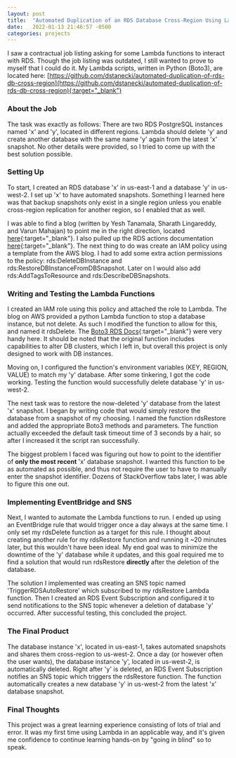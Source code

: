 ```yaml
---
layout: post
title:  "Automated Duplication of an RDS Database Cross-Region Using Lambda, EventBridge, and SNS"
date:   2022-01-13 21:46:57 -0500
categories: projects
---
```

I saw a contractual job listing asking for some Lambda functions to interact with RDS. Though the job listing was outdated, I still wanted to prove to myself that I could do it. My Lambda scripts, written in Python (Boto3), are located here: [https://github.com/dstanecki/automated-duplication-of-rds-db-cross-region](https://github.com/dstanecki/automated-duplication-of-rds-db-cross-region){:target="_blank"}<!--break-->

### **About the Job**

The task was exactly as follows: There are two RDS PostgreSQL instances named 'x' and 'y', located in different regions. Lambda should delete 'y' and create another database with the same name 'y' again from the latest 'x' snapshot. No other details were provided, so I tried to come up with the best solution possible. 

### **Setting Up**

To start, I created an RDS database 'x' in us-east-1 and a database 'y' in us-west-2. I set up 'x' to have automated snapshots. Something I learned here was that backup snapshots only exist in a single region unless you enable cross-region replication for another region, so I enabled that as well. 

I was able to find a blog (written by Yesh Tanamala, Sharath Lingareddy, and Varun Mahajan) to point me in the right direction, located [here](https://aws.amazon.com/blogs/database/schedule-amazon-rds-stop-and-start-using-aws-lambda/){:target="_blank"}. I also pulled up the RDS actions documentation [here](https://docs.aws.amazon.com/service-authorization/latest/reference/list_amazonrds.html){:target="_blank"}. The next thing to do was create an IAM policy using a template from the AWS blog. I had to add some extra action permissions to the policy: rds:DeleteDBInstance and rds:RestoreDBInstanceFromDBSnapshot. Later on I would also add rds:AddTagsToResource and rds:DescribeDBSnapshots. 

### **Writing and Testing the Lambda Functions**

I created an IAM role using this policy and attached the role to Lambda. The blog on AWS provided a python Lambda function to stop a database instance, but not delete. As such I modified the function to allow for this, and named it rdsDelete. The [Boto3 RDS Docs](https://boto3.amazonaws.com/v1/documentation/api/latest/reference/services/rds.html){:target="_blank"} were very handy here. It should be noted that the original function includes capabilities to alter DB clusters, which I left in, but overall this project is only designed to work with DB instances. 

Moving on, I configured the function's environment variables (KEY, REGION, VALUE) to match my 'y' database. After some tinkering, I got the code working. Testing the function would successfully delete database 'y' in us-west-2. 

The next task was to restore the now-deleted 'y' database from the latest 'x' snapshot. I began by writing code that would simply restore the database from a snapshot of my choosing. I named the function rdsRestore and added the appropriate Boto3 methods and parameters. The function actually exceeded the default task timeout time of 3 seconds by a hair, so after I increased it the script ran successfully. 

The biggest problem I faced was figuring out how to point to the identifier of **only the most recent** 'x' database snapshot. I wanted this function to be as automated as possible, and thus not require the user to have to manually enter the snapshot identifier. Dozens of StackOverflow tabs later, I was able to figure this one out. 

### **Implementing EventBridge and SNS**

Next, I wanted to automate the Lambda functions to run. I ended up using an EventBridge rule that would trigger once a day always at the same time. I only set my rdsDelete function as a target for this rule. I thought about creating another rule for my rdsRestore function and running it ~20 minutes later, but this wouldn't have been ideal. My end goal was to minimize the downtime of the 'y' database while it updates, and this goal required me to find a solution that would run rdsRestore **directly** after the deletion of the database.

The solution I implemented was creating an SNS topic named 'TriggerRDSAutoRestore' which subscribed to my rdsRestore Lambda function. Then I created an RDS Event Subscription and configured it to send notifications to the SNS topic whenever a deletion of database 'y' occurred. After successful testing, this concluded the project.

### **The Final Product**

The database instance 'x', located in us-east-1, takes automated snapshots and shares them cross-region to us-west-2. Once a day (or however often the user wants), the database instance 'y', located in us-west-2, is automatically deleted. Right after 'y' is deleted, an RDS Event Subscription notifies an SNS topic which triggers the rdsRestore function. The function automatically creates a new database 'y' in us-west-2 from the latest 'x' database snapshot.

### **Final Thoughts**

This project was a great learning experience consisting of lots of trial and error. It was my first time using Lambda in an applicable way, and it's given me confidence to continue learning hands-on by "going in blind" so to speak. 
